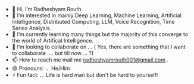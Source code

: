 - 👋 Hi, I’m Radheshyam Routh.
- 👀 I’m interested in mainly Deep Learning, Machine Learning, Artificial Intelligence, Distributed Computing, LLM, Voice Recognition, Time Series Analysis.
- 🌱 I’m currently learning many things but the majority of this converge to the world of Artifical Intelligence.
- 💞️ I’m looking to collaborate on ... ( Yes, there are something that I want to collaborate .... but till now ... ?)
- 📫 How to reach me  mail me radheshyamrouth001@gmail.com .
- 😄 Pronouns: ... He/Him
- ⚡ Fun fact: ... Life is hard man but don't be hard to yourself! 

<!---
IamRouth/IamRouth is a ✨ special ✨ repository because its `README.md` (this file) appears on your GitHub profile.
You can click the Preview link to take a look at your changes.
--->
